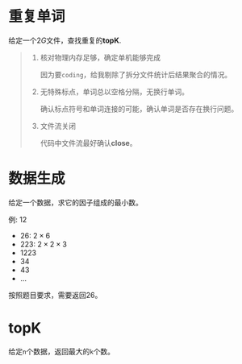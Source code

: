 # 重复单词

给定一个$2G$文件，查找重复的**topK**.

> 1. 核对物理内存足够，确定单机能够完成
>
>    因为要``coding``，给我剔除了拆分文件统计后结果聚合的情况。
>
> 2. 无特殊标点，单词总以空格分隔，无换行单词。
>
>    确认标点符号和单词连接的可能，确认单词是否存在换行问题。
>
> 3. 文件流关闭
>
>    代码中文件流最好确认**close**。

# 数据生成

给定一个数据，求它的因子组成的最小数。

例: 12

- 26: $2 \times 6$
- 223: $2 \times 2 \times 3$
- 1223
- 34
- 43
- …

按照题目要求，需要返回26。

# topK

给定``n``个数据，返回最大的``k``个数。



